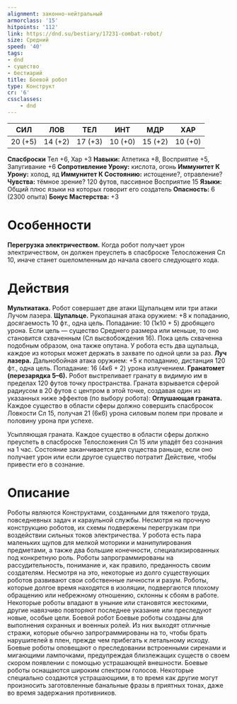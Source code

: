 ```yaml
---
alignment: законно-нейтральный
armorclass: '15'
hitpoints: '112'
link: https://dnd.su/bestiary/17231-combat-robot/
size: Средний
speed: '40'
tags:
- dnd
- существо
- бестиарий
title: Боевой робот
type: Конструкт
cr: '6'
cssclasses:
    - dnd
---
```



| СИЛ | ЛОВ | ТЕЛ | ИНТ | МДР | ХАР |
|---|---|---|---|---|---|
| 20 (+5) | 14 (+2) | 17 (+3) | 10 (+0) | 15 (+2) | 10 (+0) |
**Спасброски** Тел +6, Хар +3
**Навыки:** Атлетика +8, Восприятие +5, Запугивание +6
**Сопротивление Урону:** кислота, огонь
**Иммунитет К Урону:** холод, яд
**Иммунитет К Состоянию:** истощение?, отравление?
**Чувства:** тёмное зрение? 120 футов, пассивное Восприятие 15
**Языки:** Общий плюс языки на которых говорит его создатель
**Опасность:** 6 (2300 опыта)
**Бонус Мастерства:** +3


# Особенности
**Перегрузка электричеством.** Когда робот получает урон электричеством, он должен преуспеть в спасброске Телосложения Сл 10, иначе станет ошеломленным до начала своего следующего хода.


# Действия
**Мультиатака.** Робот совершает две атаки Щупальцем или три атаки Лучом лазера.
**Щупальце.** Рукопашная атака оружием: +8 к попаданию, досягаемость 10 фт., одна цель. Попадание: 10 (1к10 + 5) дробящего урона. Если цель — существо Среднего размера или меньше, то оно становится схваченным (Сл высвобождения 16). Пока цель схваченна подобным образом, она также опутана. У робота есть два щупальца, каждое из которых может держать в захвате по одной цели за раз.
**Луч лазера.** Дальнобойная атака оружием: +5 к попаданию, дистанция 120 фт., одна цель. Попадание: 16 (4к6 + 2) урона излучением.
**Гранатомет (перезарядка 5–6).** Робот выстреливает гранату в видимую им в пределах 120 футов точку пространства. Граната взрывается сферой радиусом в 20 футов с центром в этой точке, создавая один из указанных ниже эффектов (по выбору робота):
**Оглушающая граната.** Каждое существо в области сферы должно совершить спасбросок Ловкости Сл 15, получая 21 (6к6) урона силовым полем при провале и половину урона при успехе.

Усыпляющая граната. Каждое существо в области сферы должно преуспеть в спасброске Телосложения Сл 15 или упадёт без сознания на 1 час. Состояние заканчивается для существа раньше, если оно получает урон или если другое существо потратит Действие, чтобы привести его в сознание.


# Описание
Роботы являются Конструктами, созданными для тяжелого труда, повседневных задач и караульной службы. Несмотря на прочную конструкцию роботов, их схемы подвержены перегрузкам при воздействии сильных токов электричества. У робота есть пара маленьких щупов для мелкой моторики и манипулирования предметами, а также два большие конечности, специализированных под конкретную роль. Роботы запрограммированы на рассудительность, понимание и, как правило, преданность своим создателям. Несмотря на это, некоторые из долго существующих роботов развивают свои собственные личности и разум. Роботы, которые долгое время находятся в изоляции, подвергаются плохому обращению или небрежному отношению, склонны к сбоям в работе. Некоторые роботы впадают в уныние или становятся жестокими, другие навязчиво повторяют последнее указание или преследуют новые, особые цели. Боевой робот Боевые роботы созданы для выполнения охранных и военных ролей. Из них выходят отличные стражи, которые обычно запрограммированы на то, чтобы брать нарушителей в плен, прежде чем прибегать к летальному исходу. Боевые роботы оповещают о преследовании встроенными сиренами и мигающими лампочками, предупреждая близлежащих существ о своем скором появлении с помощью устрашающей внешности. Боевые роботы оснащаются широким спектром голосов. Некоторые специально создаются устрашающими, в то время как другие могут произносить заготовленные банальные фразы в приятных тонах, даже во время задержания противников.